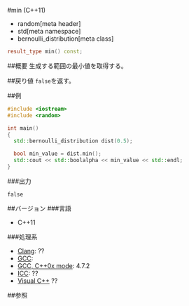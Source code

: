 #min (C++11)
* random[meta header]
* std[meta namespace]
* bernoulli_distribution[meta class]

```cpp
result_type min() const;
```

##概要
生成する範囲の最小値を取得する。


##戻り値
`false`を返す。


##例
```cpp
#include <iostream>
#include <random>

int main()
{
  std::bernoulli_distribution dist(0.5);

  bool min_value = dist.min();
  std::cout << std::boolalpha << min_value << std::endl;
}
```

###出力
```
false
```

##バージョン
###言語
- C++11

###処理系
- [Clang](/implementation.md#clang): ??
- [GCC](/implementation.md#gcc): 
- [GCC, C++0x mode](/implementation.md#gcc): 4.7.2
- [ICC](/implementation.md#icc): ??
- [Visual C++](/implementation.md#visual_cpp) ??


##参照


